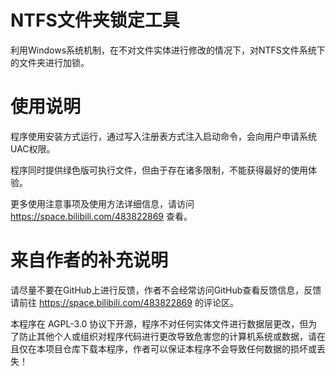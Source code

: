 # NTFS文件夹锁定工具
利用Windows系统机制，在不对文件实体进行修改的情况下，对NTFS文件系统下的文件夹进行加锁。

# 使用说明
程序使用安装方式运行，通过写入注册表方式注入启动命令，会向用户申请系统UAC权限。

程序同时提供绿色版可执行文件，但由于存在诸多限制，不能获得最好的使用体验。

更多使用注意事项及使用方法详细信息，请访问 https://space.bilibili.com/483822869 查看。

# 来自作者的补充说明
请尽量不要在GitHub上进行反馈，作者不会经常访问GitHub查看反馈信息，反馈请前往 https://space.bilibili.com/483822869 的评论区。

本程序在 AGPL-3.0 协议下开源，程序不对任何实体文件进行数据层更改，但为了防止其他个人或组织对程序代码进行更改导致危害您的计算机系统或数据，请在且仅在本项目仓库下载本程序，作者可以保证本程序不会导致任何数据的损坏或丢失！
